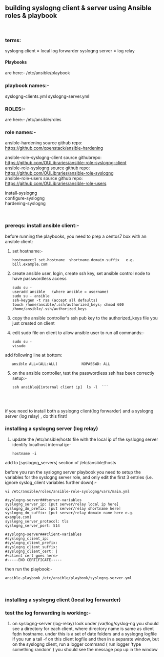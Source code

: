 ## building syslogng client & server using Ansible roles & playbook ##

<br/>

### terms:
syslogng client = local log forwarder
syslogng server = log relay

#### Playbooks
are here:-
/etc/ansible/playbook

### playbook names:-
syslogng-clients.yml 
syslogng-server.yml

### ROLES:-
are here:-
/etc/ansible/roles

### role names:-
ansible-hardening               source github repo: https://github.com/openstack/ansible-hardening  

ansible-role-syslogng-client    source githubrepo: https://github.com/OULibraries/ansible-role-syslogng-client  
ansible-role-syslogng           source github repo: https://github.com/OULibraries/ansible-role-syslogng  
ansible-role-users              source github repo: https://github.com/OULibraries/ansible-role-users  

install-syslogng  
configure-syslogng            
hardening-syslogng  

<br/>

### prereqs: install ansible client:-
before running the playbooks, you need to prep a centos7 box with an ansible client:
1) set hostname:-

       hostnamectl set-hostname  shortname.domain.suffix   e.g. bill.example.com

2) create ansible user, login, create ssh key, set ansible control node to have passwordless access

       sudo su -
       useradd ansible   (where ansible = username)
       sudo su - ansible
       ssh-keygen -t rsa (accept all defaults)
       touch /home/ansible/.ssh/authorized_keys; chmod 600 /home/ansible/.ssh/authorized_keys

3) copy the ansible controller's ssh pub key to the authorized_keys file you just created on client

4) edit sudo file on client to allow ansible user to run all commands:-

       sudo su -
       visudo  
add following line at bottom:

       ansible ALL=(ALL:ALL)           NOPASSWD: ALL

5) on the ansible controller, test the passwordless ssh has been correctly setup:-

       ssh ansible@[internal client ip]  ls -l  ```
<br/>
<br/>



if you need to install both a syslogng client(log forwarder) and a syslogng server (log relay) , do this first! 

### installing a syslogng server (log relay)
1) update the /etc/ansible/hosts file with the local ip of the syslogng server
identify localhost internal ip:-

       hostname -i
	
add to [syslogng_servers] section of /etc/ansible/hosts

before you run the syslogng server playbook you need to setup the variables for the syslogng server role, and only edit the first 3 entries (i.e. ignore syslog_client variables  further down):-

    vi /etc/ansible/roles/ansible-role-syslogng/vars/main.yml

	#syslogng-server###server-variables
	syslogng_server_ip: [put server/relay local ip here]
	syslogng_dn_prefix: [put server/relay shortname here]
	syslogng_dn_suffix: [put server/relay domain name here e.g. example.com]
	syslogng_server_protocol: tls
	syslogng_server_port: 514

    #syslogng-server###client-variables
    #syslogng_client_ip: 
    #syslogng_client_prefix: 
    #syslogng_client_suffix: 
    #syslogng_client_cert: |
    #<client cert goes here>
    #-----END CERTIFICATE-----

then run the playbook:-

    ansible-playbook /etc/ansible/playbook/syslogng-server.yml

<br/>

### installing a syslogng client (local log forwarder)

### test the log forwarding is working:-
1) on syslogng-server (log-relay) look under /var/log/syslog-ng
you should see a directory for each client, where directory name is same as client fqdn hostname.
under this is a set of date folders and a syslogng logfile
if you run a tail -f on this client logfile and then in a separate window, but on the syslogng client, run a logger command ( run logger 'type something random' ) you should see the message pop up in the window
